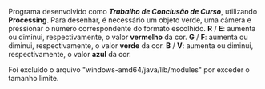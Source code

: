 Programa desenvolvido como ***Trabalho de Conclusão de Curso***, utilizando **Processing**.
Para desenhar, é necessário um objeto verde, uma câmera e pressionar o número 
correspondente do formato escolhido.
**R** / **E**: aumenta ou diminui, respectivamente, o valor **vermelho** da cor.
**G** / **F**: aumenta ou diminui, respectivamente, o valor **verde** da cor.
**B** / **V**: aumenta ou diminui, respectivamente, o valor **azul** da cor.

Foi excluído o arquivo "windows-amd64/java/lib/modules" por exceder o tamanho
limite.
